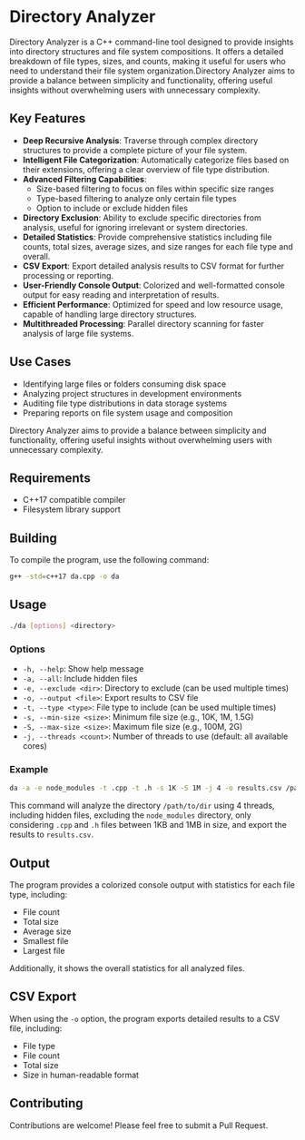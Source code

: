 # Directory Analyzer

Directory Analyzer is a C++ command-line tool designed to provide insights into directory structures and file system compositions. It offers a detailed breakdown of file types, sizes, and counts, making it useful for users who need to understand their file system organization.Directory Analyzer aims to provide a balance between simplicity and functionality, offering useful insights without overwhelming users with unnecessary complexity.

## Key Features

- **Deep Recursive Analysis**: Traverse through complex directory structures to provide a complete picture of your file system.
- **Intelligent File Categorization**: Automatically categorize files based on their extensions, offering a clear overview of file type distribution.
- **Advanced Filtering Capabilities**:
  - Size-based filtering to focus on files within specific size ranges
  - Type-based filtering to analyze only certain file types
  - Option to include or exclude hidden files
- **Directory Exclusion**: Ability to exclude specific directories from analysis, useful for ignoring irrelevant or system directories.
- **Detailed Statistics**: Provide comprehensive statistics including file counts, total sizes, average sizes, and size ranges for each file type and overall.
- **CSV Export**: Export detailed analysis results to CSV format for further processing or reporting.
- **User-Friendly Console Output**: Colorized and well-formatted console output for easy reading and interpretation of results.
- **Efficient Performance**: Optimized for speed and low resource usage, capable of handling large directory structures.
- **Multithreaded Processing**: Parallel directory scanning for faster analysis of large file systems.

## Use Cases

- Identifying large files or folders consuming disk space
- Analyzing project structures in development environments
- Auditing file type distributions in data storage systems
- Preparing reports on file system usage and composition

Directory Analyzer aims to provide a balance between simplicity and functionality, offering useful insights without overwhelming users with unnecessary complexity.

## Requirements

- C++17 compatible compiler
- Filesystem library support

## Building

To compile the program, use the following command:

```bash
g++ -std=c++17 da.cpp -o da
```

## Usage

```bash
./da [options] <directory>
```

### Options

- `-h, --help`: Show help message
- `-a, --all`: Include hidden files
- `-e, --exclude <dir>`: Directory to exclude (can be used multiple times)
- `-o, --output <file>`: Export results to CSV file
- `-t, --type <type>`: File type to include (can be used multiple times)
- `-s, --min-size <size>`: Minimum file size (e.g., 10K, 1M, 1.5G)
- `-S, --max-size <size>`: Maximum file size (e.g., 100M, 2G)
- `-j, --threads <count>`: Number of threads to use (default: all available cores)

### Example

```bash
da -a -e node_modules -t .cpp -t .h -s 1K -S 1M -j 4 -o results.csv /path/to/dir
```

This command will analyze the directory `/path/to/dir` using 4 threads, including hidden files, excluding the `node_modules` directory, only considering `.cpp` and `.h` files between 1KB and 1MB in size, and export the results to `results.csv`.

## Output

The program provides a colorized console output with statistics for each file type, including:

- File count
- Total size
- Average size
- Smallest file
- Largest file

Additionally, it shows the overall statistics for all analyzed files.

## CSV Export

When using the `-o` option, the program exports detailed results to a CSV file, including:

- File type
- File count
- Total size
- Size in human-readable format

## Contributing

Contributions are welcome! Please feel free to submit a Pull Request.
